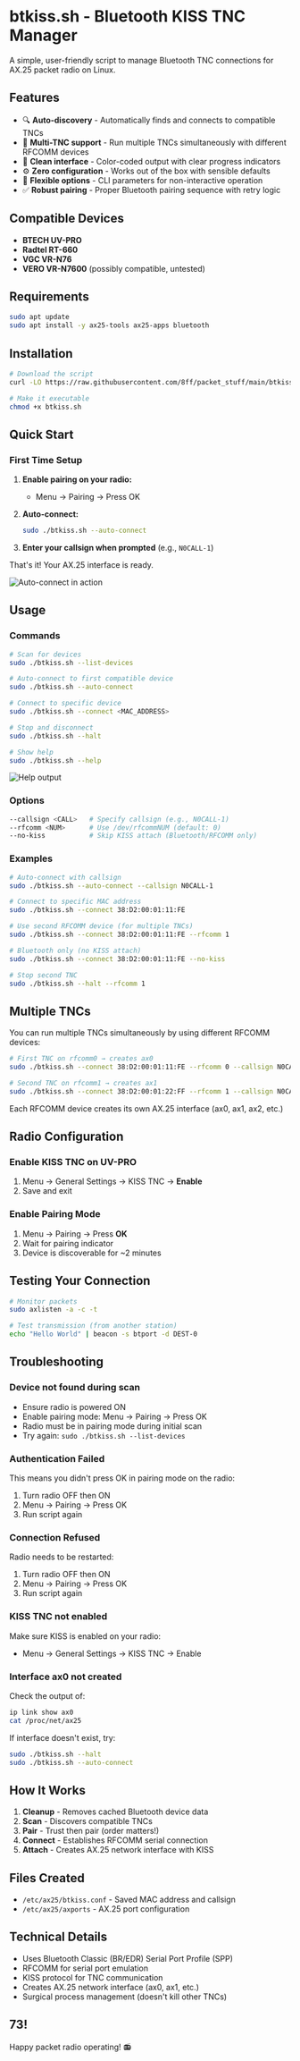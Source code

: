 # btkiss.sh - Bluetooth KISS TNC Manager

A simple, user-friendly script to manage Bluetooth TNC connections for AX.25 packet radio on Linux.

## Features

- 🔍 **Auto-discovery** - Automatically finds and connects to compatible TNCs
- 📡 **Multi-TNC support** - Run multiple TNCs simultaneously with different RFCOMM devices
- 🎨 **Clean interface** - Color-coded output with clear progress indicators
- ⚙️ **Zero configuration** - Works out of the box with sensible defaults
- 🔧 **Flexible options** - CLI parameters for non-interactive operation
- ✅ **Robust pairing** - Proper Bluetooth pairing sequence with retry logic

## Compatible Devices

- **BTECH UV-PRO**
- **Radtel RT-660**
- **VGC VR-N76**
- **VERO VR-N7600** (possibly compatible, untested)

## Requirements

```bash
sudo apt update
sudo apt install -y ax25-tools ax25-apps bluetooth
```

## Installation

```bash
# Download the script
curl -LO https://raw.githubusercontent.com/8ff/packet_stuff/main/btkiss.sh

# Make it executable
chmod +x btkiss.sh
```

## Quick Start

### First Time Setup

1. **Enable pairing on your radio:**
   - Menu → Pairing → Press OK

2. **Auto-connect:**
   ```bash
   sudo ./btkiss.sh --auto-connect
   ```

3. **Enter your callsign when prompted** (e.g., `N0CALL-1`)

That's it! Your AX.25 interface is ready.

![Auto-connect in action](media/auto.png)

## Usage

### Commands

```bash
# Scan for devices
sudo ./btkiss.sh --list-devices

# Auto-connect to first compatible device
sudo ./btkiss.sh --auto-connect

# Connect to specific device
sudo ./btkiss.sh --connect <MAC_ADDRESS>

# Stop and disconnect
sudo ./btkiss.sh --halt

# Show help
sudo ./btkiss.sh --help
```

![Help output](media/help.png)

### Options

```bash
--callsign <CALL>   # Specify callsign (e.g., N0CALL-1)
--rfcomm <NUM>      # Use /dev/rfcommNUM (default: 0)
--no-kiss           # Skip KISS attach (Bluetooth/RFCOMM only)
```

### Examples

```bash
# Auto-connect with callsign
sudo ./btkiss.sh --auto-connect --callsign N0CALL-1

# Connect to specific MAC address
sudo ./btkiss.sh --connect 38:D2:00:01:11:FE

# Use second RFCOMM device (for multiple TNCs)
sudo ./btkiss.sh --connect 38:D2:00:01:11:FE --rfcomm 1

# Bluetooth only (no KISS attach)
sudo ./btkiss.sh --connect 38:D2:00:01:11:FE --no-kiss

# Stop second TNC
sudo ./btkiss.sh --halt --rfcomm 1
```

## Multiple TNCs

You can run multiple TNCs simultaneously by using different RFCOMM devices:

```bash
# First TNC on rfcomm0 → creates ax0
sudo ./btkiss.sh --connect 38:D2:00:01:11:FE --rfcomm 0 --callsign N0CALL-1

# Second TNC on rfcomm1 → creates ax1
sudo ./btkiss.sh --connect 38:D2:00:01:22:FF --rfcomm 1 --callsign N0CALL-2
```

Each RFCOMM device creates its own AX.25 interface (ax0, ax1, ax2, etc.)


## Radio Configuration

### Enable KISS TNC on UV-PRO

1. Menu → General Settings → KISS TNC → **Enable**
2. Save and exit

### Enable Pairing Mode

1. Menu → Pairing → Press **OK**
2. Wait for pairing indicator
3. Device is discoverable for ~2 minutes

## Testing Your Connection

```bash
# Monitor packets
sudo axlisten -a -c -t

# Test transmission (from another station)
echo "Hello World" | beacon -s btport -d DEST-0
```

## Troubleshooting

### Device not found during scan

- Ensure radio is powered ON
- Enable pairing mode: Menu → Pairing → Press OK
- Radio must be in pairing mode during initial scan
- Try again: `sudo ./btkiss.sh --list-devices`

### Authentication Failed

This means you didn't press OK in pairing mode on the radio:

1. Turn radio OFF then ON
2. Menu → Pairing → Press OK
3. Run script again

### Connection Refused

Radio needs to be restarted:

1. Turn radio OFF then ON
2. Menu → Pairing → Press OK
3. Run script again

### KISS TNC not enabled

Make sure KISS is enabled on your radio:
- Menu → General Settings → KISS TNC → Enable

### Interface ax0 not created

Check the output of:
```bash
ip link show ax0
cat /proc/net/ax25
```

If interface doesn't exist, try:
```bash
sudo ./btkiss.sh --halt
sudo ./btkiss.sh --auto-connect
```

## How It Works

1. **Cleanup** - Removes cached Bluetooth device data
2. **Scan** - Discovers compatible TNCs
3. **Pair** - Trust then pair (order matters!)
4. **Connect** - Establishes RFCOMM serial connection
5. **Attach** - Creates AX.25 network interface with KISS

## Files Created

- `/etc/ax25/btkiss.conf` - Saved MAC address and callsign
- `/etc/ax25/axports` - AX.25 port configuration

## Technical Details

- Uses Bluetooth Classic (BR/EDR) Serial Port Profile (SPP)
- RFCOMM for serial port emulation
- KISS protocol for TNC communication
- Creates AX.25 network interface (ax0, ax1, etc.)
- Surgical process management (doesn't kill other TNCs)

## 73!

Happy packet radio operating! 📻
